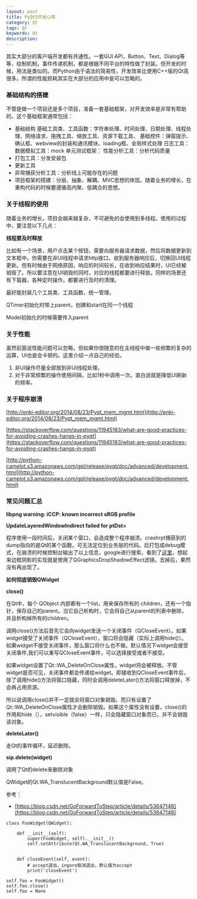```yaml
---
layout: post
title: PyQt5开发心得
category: Qt
tags: Qt
keywords: Qt
description: 
---
```



其实大部分的客户端开发都有共通性。一套GUI API，Button、Text、Dialog等等，绘制机制，事件传递机制，都是根据不同平台的特性做了封装。但开发的时候，用法是类似的。而Python由于语法的简易性，开发效率比使用C++版的Qt高很多。所谓的性能损耗其实在大部分的应用中是可以忽略的。



### 基础结构的搭建 

不管是做一个项目还是多个项目，准备一套基础框架，对开发效率是非常有帮助的。这个基础框架通常包括：

- 基础结构
	基础工具类、工具函数：字符串处理、时间处理、日期处理、线程处理、网络请求、拖拽工具、缩放工具、资源下载工具、
	基础控件：弹窗提示、确认框、webview的封装和通讯模块、loading框、全局样式处理
	日志工具：
	数据模拟工具：mock
	单元测试框架：
	性能分析工具：分析代码质量	
- 打包工具：分发安装包
- 更新工具
- 异常捕获分析工具：分析线上可能存在的问题
- 项目框架的搭建：分层、抽象、解耦、MVC思想的体现。随着业务的增长，在重构代码的时候要遵循高内聚、低耦合的思想。



### 关于线程的使用

随着业务的增长，项目会越来越复杂，不可避免的会使用到多线程。使用的过程中，要注意以下几点：


**线程要及时释放**

比如有一个场景，用户点击某个按钮，需要向服务器请求数据，然后将数据更新到文本框中。你需要在非UI线程中请求http接口，收到服务器响应后，切换回UI线程更新。但有时候由于网络原因，响应的时间较长，在收到响应结果时，UI已经被销毁了。所以要注意在UI销毁的同时，对应的线程都要进行释放。同样的场景还有下载器，各种定时操作。都要进行及时的清理。

最好能封装几个工具类、工具函数，统一管理。


QTimer初始化时带上parent，创建和start在同一个线程

Model初始化的时候需要传入parent


### 关于性能

虽然前面说性能问题可以忽略，但如果你很随意的在主线程中做一些频繁的复杂的运算，UI也是会卡顿的。这里介绍一点自己的经验。

1. 非UI操作尽量全部放到非UI线程处理。
2. 对于非常频繁的操作使用间隔，比如1秒中调用一次。直白说就是降低UI刷新的频率。






### 关于程序崩溃

[http://enki-editor.org/2014/08/23/Pyqt_mem_mgmt.html](http://enki-editor.org/2014/08/23/Pyqt_mem_mgmt.html)


[https://stackoverflow.com/questions/11945183/what-are-good-practices-for-avoiding-crashes-hangs-in-pyqt](https://stackoverflow.com/questions/11945183/what-are-good-practices-for-avoiding-crashes-hangs-in-pyqt)

[http://python-camelot.s3.amazonaws.com/gpl/release/pyqt/doc/advanced/development.html](http://python-camelot.s3.amazonaws.com/gpl/release/pyqt/doc/advanced/development.html)







### 常见问题汇总



**libpng warning: iCCP: known incorrect sRGB profile**





**UpdateLayeredWindowIndirect failed for ptDst=**

程序使用一段时间后，关闭某个窗口，会造成整个程序崩溃。crashrpt捕获到的dump指向的是Qt的某个函数。可无法定位到业务层的代码。后打包成debug模式，在崩溃的时候控制台输出了以上信息，google进行搜索，看到了[这里](https://bugreports.qt.io/browse/QTBUG-58602)，想起来边框阴影的实现就是使用了QGraphicsDropShadowEffect滤镜。去掉后，果然没有再出现了。

**如何彻底销毁QWidget**


<b>close()</b>


在Qt中，每个 QObject 内部都有一个list，用来保存所有的 children，还有一个指针，保存自己的parent。当它自己析构时，它会将自己从parent的列表中删除，并且析构掉所有的children。


调用close()方法后首先它会向widget发送一个关闭事件（QCloseEvent）。如果widget接受了关闭事件（QCloseEvent），窗口将会隐藏（实际上调用hide()）。如果widget不接受关闭事件，那么窗口将什么也不做。默认情况下widget会接受关闭事件,我们可以重写QCloseEvent事件，可以选择接受或者不接受。

如果widget设置了Qt::WA_DeleteOnClose属性，widget将会被释放。不管widget是否可见，关闭事件都会传递给widget。即接收到QCloseEvent事件后，除了调用hide()方法将窗口隐藏，同时会调用deleteLater()方法将窗口释放掉，不会再占用资源。

所以说调用close()并不一定就会将窗口对象销毁。而只有设置了 Qt::WA_DeleteOnClose属性才会删除销毁。如果这个属性没有设置，close()的作用和hide（），setvisible（false）一样，只会隐藏窗口对象而已，并不会销毁该对象。


<b>deleteLater()</b>

走Qt的事件循环，延迟删除。


<b>sip.delete(widget)</b>

调用了Qt的delete来删除对象



QWidget的Qt.WA_TranslucentBackground默认值是False。

参考：

- [https://blog.csdn.net/GoForwardToStep/article/details/53647146](https://blog.csdn.net/GoForwardToStep/article/details/53647146)


```
class FooWidget(QWidget):

	def __init__(self):
		super(FooWidget, self).__init__()
		self.setAttribute(Qt.WA_TranslucentBackground, True)


    def closeEvent(self, event):
    	# accept退出，ingore取消退出，默认值为accept
    	print('closeEvent')

self.foo = FooWidget()
self.foo.close()
self.foo = None

```



